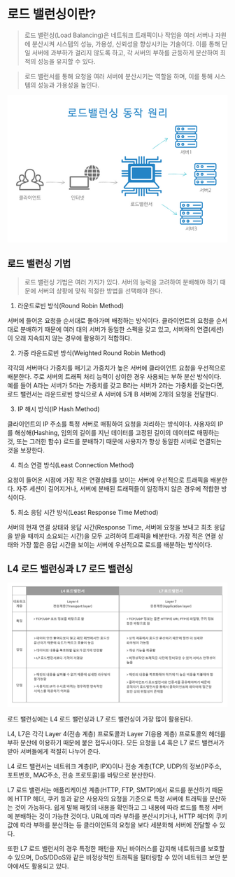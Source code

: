 # 로드 밸런싱이란?

> 로드 밸런싱(Load Balancing)은 네트워크 트래픽이나 작업을 여러 서버나 자원에 분산시켜 시스템의 성능, 가용성, 신뢰성을 향상시키는 기술이다. 이를 통해 단일 서버에 과부하가 걸리지 않도록 하고, 각 서버의 부하를 균등하게 분산하여 최적의 성능을 유지할 수 있다.

> 로드 밸런서를 통해 요청을 여러 서버에 분산시키는 역할을 하며, 이를 통해 시스템의 성능과 가용성을 높인다.

![LB2](images/Load_Balancing2.webp)

## 로드 밸런싱 기법
> 로드 밸런싱 기법은 여러 가지가 있다. 서버의 능력을 고려하여 분배해야 하기 때문에 서버의 상황에 맞춰 적절한 방법을 선택해야 한다.

1. 라운드로빈 방식(Round Robin Method)
 
 서버에 들어온 요청을 순서대로 돌아가며 배정하는 방식이다. 클라이언트의 요청을 순서대로 분배하기 때문에 여러 대의 서버가 동일한 스펙을 갖고 있고, 서버와의 연결(세션)이 오래 지속되지 않는 경우에 활용하기 적합하다.

2. 가중 라운드로빈 방식(Weighted Round Robin Method)

각각의 서버마다 가중치를 매기고 가중치가 높은 서버에 클라이언트 요청을 우선적으로 배분한다. 주로 서버의 트래픽 처리 능력이 상이한 경우 사용되는 부하 분산 방식이다. 예를 들어 A라는 서버가 5라는 가중치를 갖고 B라는 서버가 2라는 가중치를 갖는다면, 로드 밸런서는 라운드로빈 방식으로 A 서버에 5개 B 서버에 2개의 요청을 전달한다.

3. IP 해시 방식(IP Hash Method)

클라이언트의 IP 주소를 특정 서버로 매핑하여 요청을 처리하는 방식이다. 사용자의 IP를 해싱해(Hashing, 임의의 길이를 지닌 데이터를 고정된 길이의 데이터로 매핑하는 것, 또는 그러한 함수) 로드를 분배하기 때문에 사용자가 항상 동일한 서버로 연결되는 것을 보장한다.

4. 최소 연결 방식(Least Connection Method)

요청이 들어온 시점에 가장 적은 연결상태를 보이는 서버에 우선적으로 트래픽을 배분한다. 자주 세션이 길어지거나, 서버에 분배된 트래픽들이 일정하지 않은 경우에 적합한 방식이다.

5. 최소 응답 시간 방식(Least Response Time Method)

서버의 현재 연결 상태와 응답 시간(Response Time, 서버에 요청을 보내고 최초 응답을 받을 때까지 소요되는 시간)을 모두 고려하여 트래픽을 배분한다. 가장 적은 연결 상태와 가장 짧은 응답 시간을 보이는 서버에 우선적으로 로드를 배분하는 방식이다.

## L4 로드 밸런싱과 L7 로드 밸런싱

![LB3](images/Load_Balancing3.png)

로드 밸런싱에는 L4 로드 밸런싱과 L7 로드 밸런싱이 가장 많이 활용된다.

L4, L7은 각각 Layer 4(전송 계층) 프로토콜과 Layer 7(응용 계층) 프로토콜의 헤더를 부하 분산에 이용하기 때문에 붙은 접두사이다. 모든 요청을 L4 혹은 L7 로드 밸런서가 받아 서버들에게 적절히 나누어 준다.

L4 로드 밸런서는 네트워크 계층(IP, IPX)이나 전송 계층(TCP, UDP)의 정보(IP주소, 포트번호, MAC주소, 전송 프로토콜)를 바탕으로 분산한다.

L7 로드 밸런서는 애플리케이션 계층(HTTP, FTP, SMTP)에서 로드를 분산하기 때문에 HTTP 헤더, 쿠키 등과 같은 사용자의 요청을 기준으로 특정 서버에 트래픽을 분산하는 것이 가능하다. 쉽게 말해 패킷의 내용을 확인하고 그 내용에 따라 로드를 특정 서버에 분배하는 것이 가능한 것이다. URL에 따라 부하를 분산시키거나, HTTP 헤더의 쿠키 값에 따라 부하를 분산하는 등 클라이언트의 요청을 보다 세분화해 서버에 전달할 수 있다.

또한 L7 로드 밸런서의 경우 특정한 패턴을 지닌 바이러스를 감지해 네트워크를 보호할 수 있으며, DoS/DDoS와 같은 비정상적인 트래픽을 필터링할 수 있어 네트워크 보안 분야에서도 활용되고 있다.